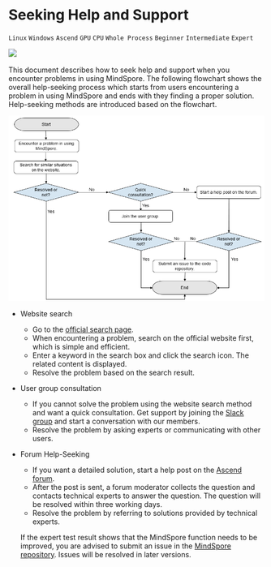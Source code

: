 ﻿# Seeking Help and Support

`Linux` `Windows` `Ascend` `GPU` `CPU` `Whole Process` `Beginner` `Intermediate` `Expert`

<a href="https://gitee.com/mindspore/docs/blob/r1.3/docs/mindspore/note/source_en/help_seeking_path.md" target="_blank"><img src="https://gitee.com/mindspore/docs/raw/r1.3/resource/_static/logo_source.png"></a>

This document describes how to seek help and support when you encounter problems in using MindSpore. The following flowchart shows the overall help-seeking process which starts from users encountering a problem in using MindSpore and ends with they finding a proper solution. Help-seeking methods are introduced based on the flowchart.

![solution](./images/help_seeking_path.png)

- Website search

    - Go to the [official search page](https://www.mindspore.cn/search/en).
    - When encountering a problem, search on the official website first, which is simple and efficient.
    - Enter a keyword in the search box and click the search icon. The related content is displayed.
    - Resolve the problem based on the search result.

- User group consultation

    - If you cannot solve the problem using the website search method and want a quick consultation. Get support by joining the [Slack group](https://mindspore.slack.com/join/shared_invite/zt-dgk65rli-3ex4xvS4wHX7UDmsQmfu8w#/ ) and start a conversation with our members.
    - Resolve the problem by asking experts or communicating with other users.

- Forum Help-Seeking

    - If you want a detailed solution, start a help post on the [Ascend forum](https://forum.huawei.com/enterprise/en/forum-100504.html).
    - After the post is sent, a forum moderator collects the question and contacts technical experts to answer the question. The question will be resolved within three working days.
    - Resolve the problem by referring to solutions provided by technical experts.

  If the expert test result shows that the MindSpore function needs to be improved, you are advised to submit an issue in the [MindSpore repository](https://gitee.com/mindspore). Issues will be resolved in later versions.
